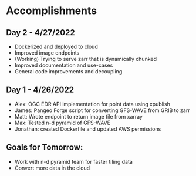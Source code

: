 # Accomplishments

## Day 2 - 4/27/2022

* Dockerized and deployed to cloud
* Improved image endpoints
* (Working) Trying to serve zarr that is dynamically chunked
* Improved documentation and use-cases
* General code improvements and decoupling

## Day 1 - 4/26/2022

* Alex: OGC EDR API implementation for point data using xpublish
* James: Pangeo Forge script for converting GFS-WAVE from GRIB to zarr
* Matt: Wrote endpoint to return image tile from xarray
* Max: Tested n-d pyramid of GFS-WAVE
* Jonathan: created Dockerfile and updated AWS permissions

## Goals for Tomorrow:
* Work with n-d pyramid team for faster tiling data
* Convert more data in the cloud
